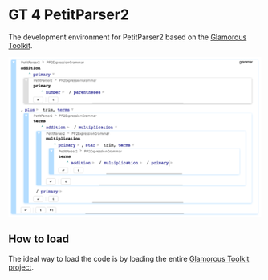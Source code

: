 # GT 4 PetitParser2
The development environment for PetitParser2 based on the [Glamorous Toolkit](https://gtoolkit.com).

![PetitParser2 productions expanded in place](doc/pp-coder-pp-parser-expansion.png "PetitParser2 productions expanded in place")


## How to load

The ideal way to load the code is by loading the entire [Glamorous Toolkit project](https://github.com/feenkcom/gtoolkit).

